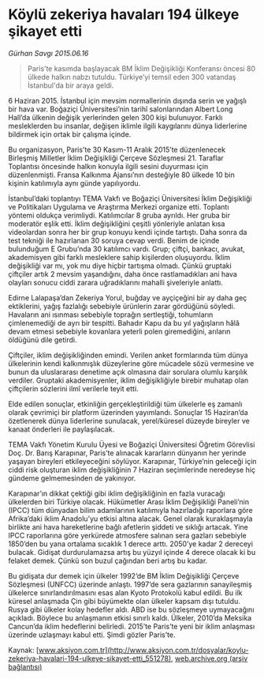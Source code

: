 # Köylü zekeriya havaları 194 ülkeye şikayet etti

*Gürhan Savgı 2015.06.16*

<div class="pNewsDetailMainContent ctx_content" itemprop="articleBody">
 <blockquote>
  <p>
   Paris’te kasımda başlayacak BM İklim Değişikliği Konferansı öncesi 80 ülkede halkın nabzı tutuldu. Türkiye’yi temsil eden 300 vatandaş İstanbul'da bir araya geldi.
  </p>
 </blockquote>
 <p>
  6 Haziran 2015. İstanbul için mevsim normallerinin dışında serin ve yağışlı bir hava var. Boğaziçi Üniversitesi’nin tarihî salonlarından Albert Long Hall’da ülkenin değişik yerlerinden gelen 300 kişi bulunuyor. Farklı mesleklerden bu insanlar, değişen iklimle ilgili kaygılarını dünya liderlerine bildirmek için ortak bir çalışma içinde.
 </p>
 <p>
  Bu organizasyon, Paris’te 30 Kasım-11 Aralık 2015’te düzenlenecek Birleşmiş Milletler İklim Değişikliği Çerçeve Sözleşmesi 21. Taraflar Toplantısı öncesinde halkın konuyla ilgili sesini duyurması için düzenlenmişti. Fransa Kalkınma Ajansı’nın desteğiyle 80 ülkede 10 bin kişinin katılımıyla aynı günde yapılıyordu.
 </p>
 <p>
  İstanbul’daki toplantıyı TEMA Vakfı ve Boğaziçi Üniversitesi İklim Değişikliği ve Politikaları Uygulama ve Araştırma Merkezi organize etti. Toplantı yöntemi oldukça verimliydi. Katılımcılar 8 gruba ayrıldı. Her gruba bir moderatör eşlik etti. İklim değişikliğini çeşitli yönleriyle anlatan kısa videolardan sonra her bir grup konuyu kendi içinde tartıştı. Daha sonra da test tekniği ile hazırlanan 30 soruya cevap verdi. Benim de içinde bulunduğum E Grubu’nda 30 katılımcı vardı. Grup; çiftçi, bankacı, avukat, akademisyen gibi farklı mesleklere sahip kişilerden oluşuyordu. İklim değişikliği var mı, yok mu diye hiçbir tartışma olmadı. Çünkü gruptaki çiftçiler artık 2 mevsim yaşandığını, daha önce rastlamadıkları ani hava olayları sonucu ciddi zarara uğradıklarını mahalli şiveleriyle anlattı.
 </p>
 <p>
  Edirne Lalapaşa’dan Zekeriya Yorul, buğday ve ayçiçeğini bir ay daha geç ektiklerini, yağış fazlalığı sebebiyle ürünlerin zarar gördüğünü söyledi. Havaların ani ısınması sebebiyle toprağın sertleştiği, tohumların çimlenemediği de ayrı bir tespitti. Bahadır Kapu da bu yıl yağışların hâlâ devam etmesi sebebiyle kovanlara yeterli polen giremediğini, arıların öldüğünü dile getirdi.
 </p>
 <p>
  Çiftçiler, iklim değişikliğinden emindi. Verilen anket formlarında tüm dünya ülkelerinin kendi kalkınmışlık düzeylerine göre mücadele sözü vermesine ve bunun da uluslararası denetime açık olmasına dair sorulara olumlu karşılık verdiler. Gruptaki akademisyenler, iklim değişikliğiyle birebir muhatap olan çiftçilerin sözlerini ilmî verilerle teyit etti.
 </p>
 <p>
  Elde edilen sonuçlar, etkinliğin gerçekleştirildiği tüm ülkelerle eş zamanlı olarak çevrimiçi bir platform üzerinden yayımlandı. Sonuçlar 15 Haziran’da özetlenerek dünya liderlerine sunulacak, yerel/küresel düzeyde bireyler ve kanaat önderleri ile paylaşılacak.
 </p>
 <p>
  TEMA Vakfı Yönetim Kurulu Üyesi ve Boğaziçi Üniversitesi Öğretim Görevlisi Doç. Dr. Barış Karapınar, Paris’te alınacak kararların dünyanın her yerinde yaşayan bireyleri etkileyeceğini söylüyor. Karapınar, Türkiye’nin geleceği için ciddi risk oluşturan iklim değişikliğinin 7 Haziran seçimlerinde neredeyse hiç gündeme gelmemesinden de yakınıyor.
 </p>
 <p>
  Karapınar’ın dikkat çektiği gibi iklim değişikliğinin en fazla vuracağı ülkelerden biri Türkiye olacak. Hükümetler Arası İklim Değişikliği Paneli’nin (IPCC) tüm dünyadan bilim adamlarının katılımıyla hazırladığı raporlara göre Afrika’daki iklim Anadolu’yu etkisi altına alacak. Genel olarak kuraklaşmayla birlikte ani hava hareketlerine bağlı afetlerin şiddeti ve sıklığı artacak. Yine IPCC raporlarına göre yerkürede atmosfere salınan sera gazları sebebiyle 1850’den bu yana ortalama sıcaklık 1 derece arttı. 2050’ye kadar 2 dereceyi bulacak. Gidişat durdurulamazsa artış bu yüzyıl içinde 4 derece olacak ki bu felaket demek. Çünkü son buzul çağından beri artış bu kadar.
 </p>
 <p>
  Bu gidişata dur demek için ülkeler 1992’de BM İklim Değişikliği Çerçeve Sözleşmesi (UNFCC) üzerinde anlaştı. 1997’de sera gazlarının sanayileşmiş ülkelerce sınırlandırılmasını esas alan Kyoto Protokolü kabul edildi. Bu ilk küresel anlaşmada Çin gibi büyümekte olan ülkeler kapsam dışı tutuldu. Rusya gibi ülkeler kolay hedefler aldı. ABD ise bu sözleşmeye uymayacağını açıkladı. Böylece bu anlaşmanın etkisi sınırlı kaldı. Ülkeler, 2010’da Meksika Cancun’da iklim hedeflerini belirledi. 2015’te Paris’te yeni bir iklim anlaşması üzerinde uzlaşmayı kabul etti. Şimdi gözler Paris’te.
 </p>
</div>


Kaynak: [www.aksiyon.com.tr](http://www.aksiyon.com.tr/dosyalar/koylu-zekeriya-havalari-194-ulkeye-sikayet-etti_551278), [web.archive.org (arşiv bağlantısı)](http://web.archive.org/web/20151223053118/http://www.aksiyon.com.tr/dosyalar/koylu-zekeriya-havalari-194-ulkeye-sikayet-etti_551278)
